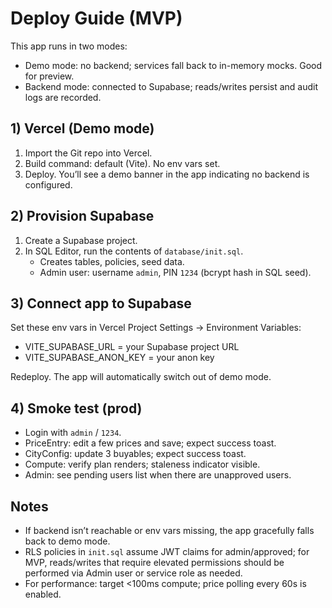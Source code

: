 # Deploy Guide (MVP)

This app runs in two modes:
- Demo mode: no backend; services fall back to in-memory mocks. Good for preview.
- Backend mode: connected to Supabase; reads/writes persist and audit logs are recorded.

## 1) Vercel (Demo mode)
1. Import the Git repo into Vercel.
2. Build command: default (Vite). No env vars set.
3. Deploy. You’ll see a demo banner in the app indicating no backend is configured.

## 2) Provision Supabase
1. Create a Supabase project.
2. In SQL Editor, run the contents of `database/init.sql`.
   - Creates tables, policies, seed data.
   - Admin user: username `admin`, PIN `1234` (bcrypt hash in SQL seed).

## 3) Connect app to Supabase
Set these env vars in Vercel Project Settings → Environment Variables:
- VITE_SUPABASE_URL = your Supabase project URL
- VITE_SUPABASE_ANON_KEY = your anon key

Redeploy. The app will automatically switch out of demo mode.

## 4) Smoke test (prod)
- Login with `admin` / `1234`.
- PriceEntry: edit a few prices and save; expect success toast.
- CityConfig: update 3 buyables; expect success toast.
- Compute: verify plan renders; staleness indicator visible.
- Admin: see pending users list when there are unapproved users.

## Notes
- If backend isn’t reachable or env vars missing, the app gracefully falls back to demo mode.
- RLS policies in `init.sql` assume JWT claims for admin/approved; for MVP, reads/writes that require elevated permissions should be performed via Admin user or service role as needed.
- For performance: target <100ms compute; price polling every 60s is enabled.
